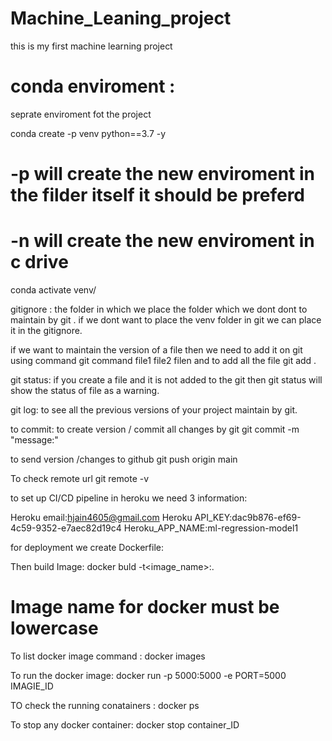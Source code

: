 # Machine_Leaning_project
this is my first machine learning project


# conda enviroment :
seprate enviroment fot the project

conda create -p venv python==3.7 -y
# -p will  create the new enviroment in the filder itself it should be preferd
# -n will create the new enviroment in c drive
conda activate venv/

gitignore : the folder in which we place the folder which we dont dont to maintain by git . if we dont want to place the venv folder in git we can place it in the gitignore.

if we want to maintain the version of a file then we need to add it on git using command git command file1 file2  filen
and to add all the file git add .

git status:
if you create a file and it is not added to the git then git status will show the status of file as a warning. 

git log:
to see all the previous versions of your project maintain by git.

to commit:
to create version / commit all changes by git
git commit -m "message:"

to send version /changes to github
git push origin main

To check remote url 
git remote -v

to set up CI/CD pipeline in heroku we need 3 information:


Heroku email:hjain4605@gmail.com
Heroku API_KEY:dac9b876-ef69-4c59-9352-e7aec82d19c4
Heroku_APP_NAME:ml-regression-model1

for deployment we create Dockerfile:

Then build Image:
docker buld -t<image_name>:<tagname>.
# Image name for docker must be lowercase

To list docker image
command : docker images

To run the docker image:
docker run -p 5000:5000 -e PORT=5000 IMAGIE_ID

TO check the running conatainers :
docker ps

To stop any docker container:
docker stop container_ID


